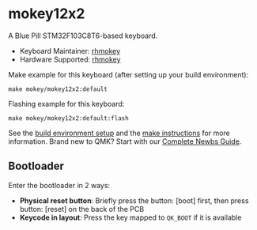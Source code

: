 # mokey12x2

A Blue Pill STM32F103C8T6-based keyboard.

* Keyboard Maintainer: [rhmokey](https://github.com/rhmokey)
* Hardware Supported: [rhmokey](https://github.com/rhmokey)

Make example for this keyboard (after setting up your build environment):

    make mokey/mokey12x2:default

Flashing example for this keyboard:

    make mokey/mokey12x2:default:flash

See the [build environment setup](https://docs.qmk.fm/#/getting_started_build_tools) and the [make instructions](https://docs.qmk.fm/#/getting_started_make_guide) for more information. Brand new to QMK? Start with our [Complete Newbs Guide](https://docs.qmk.fm/#/newbs).

## Bootloader

Enter the bootloader in 2 ways:

* **Physical reset button**: Briefly press the button: [boot] first, then press button: [reset]  on the back of the PCB
* **Keycode in layout**: Press the key mapped to `QK_BOOT` if it is available